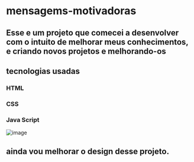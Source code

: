 # mensagems-motivadoras
## Esse e um projeto que comecei a desenvolver com o intuito de melhorar meus conhecimentos, e criando novos projetos e melhorando-os 
## tecnologias usadas 
### HTML
### CSS
### Java Script
![image](https://user-images.githubusercontent.com/72661974/229662008-2b7fa675-0237-40fa-9c88-1b87ae93a728.png)
## ainda vou melhorar o design desse projeto.
